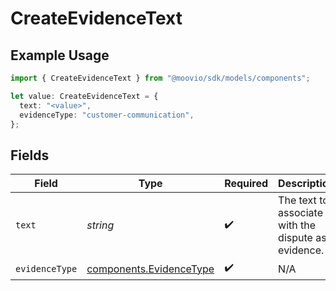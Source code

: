 # CreateEvidenceText

## Example Usage

```typescript
import { CreateEvidenceText } from "@moovio/sdk/models/components";

let value: CreateEvidenceText = {
  text: "<value>",
  evidenceType: "customer-communication",
};
```

## Fields

| Field                                                              | Type                                                               | Required                                                           | Description                                                        |
| ------------------------------------------------------------------ | ------------------------------------------------------------------ | ------------------------------------------------------------------ | ------------------------------------------------------------------ |
| `text`                                                             | *string*                                                           | :heavy_check_mark:                                                 | The text to associate with the dispute as evidence.                |
| `evidenceType`                                                     | [components.EvidenceType](../../models/components/evidencetype.md) | :heavy_check_mark:                                                 | N/A                                                                |